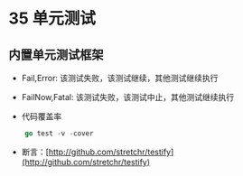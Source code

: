 # 35 单元测试
## 内置单元测试框架
* Fail,Error: 该测试失败，该测试继续，其他测试继续执行
* FailNow,Fatal: 该测试失败，该测试中止，其他测试继续执行

* 代码覆盖率
```go
    go test -v -cover
```
* 断言：[http://github.com/stretchr/testify](http://github.com/stretchr/testify)